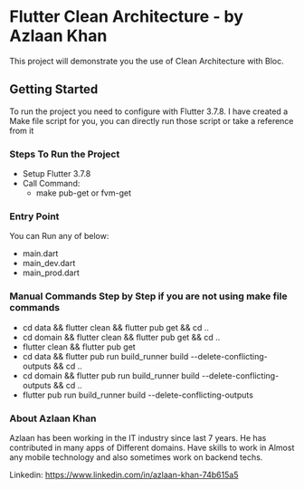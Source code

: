 # Flutter Clean Architecture - by Azlaan Khan

This project will demonstrate you the use of Clean Architecture with Bloc.

## Getting Started

To run the project you need to configure with Flutter 3.7.8. 
I have created a Make file script for you, you can directly run those script or take a reference from it

### Steps To Run the Project

- Setup Flutter 3.7.8
- Call Command:
  - make pub-get or fvm-get

### Entry Point

You can Run any of below:
- main.dart
- main_dev.dart
- main_prod.dart

### Manual Commands Step by Step if you are not using make file commands
- cd data && flutter clean && flutter pub get && cd ..
- cd domain && flutter clean && flutter pub get && cd ..
- flutter clean && flutter pub get
- cd data && flutter pub run build_runner build --delete-conflicting-outputs && cd ..
- cd domain && flutter pub run build_runner build --delete-conflicting-outputs && cd ..
- flutter pub run build_runner build --delete-conflicting-outputs

### About Azlaan Khan
Azlaan has been working in the IT industry since last 7 years.
He has contributed in many apps of Different domains.
Have skills to work in Almost any mobile technology and also sometimes work on backend techs.

Linkedin: https://www.linkedin.com/in/azlaan-khan-74b615a5
